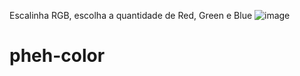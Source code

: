 Escalinha RGB, escolha a quantidade de Red, Green e Blue ![image](https://github.com/Pheh01/pheh-color.git)
# pheh-color
